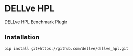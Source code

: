 # DELLve HPL

DELLve HPL Benchmark Plugin

Installation
------------

```bash
pip install git+https://github.com/dellve/dellve_hpl.git
```

